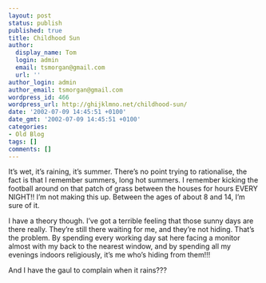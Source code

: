 ```yaml
---
layout: post
status: publish
published: true
title: Childhood Sun
author:
  display_name: Tom
  login: admin
  email: tsmorgan@gmail.com
  url: ''
author_login: admin
author_email: tsmorgan@gmail.com
wordpress_id: 466
wordpress_url: http://ghijklmno.net/childhood-sun/
date: '2002-07-09 14:45:51 +0100'
date_gmt: '2002-07-09 14:45:51 +0100'
categories:
- Old Blog
tags: []
comments: []
---
```

<p>It&#8217;s wet, it&#8217;s raining, it&#8217;s summer. There&#8217;s no point trying to rationalise, the fact is that I remember summers, long hot summers. I remember kicking the football around on that patch of grass between the houses for hours EVERY NIGHT!! I&#8217;m not making this up. Between the ages of about 8 and 14, I&#8217;m sure of it.</p>

<p>I have a theory though. I&#8217;ve got a terrible feeling that those sunny days are there really. They&#8217;re still there waiting for me, and they&#8217;re not hiding. That&#8217;s the problem. By spending every working day sat here facing a monitor almost with my back to the nearest window, and by spending all my evenings indoors religiously, it&#8217;s me who&#8217;s hiding from them!!!</p>

<p>And I have the gaul to complain when it rains???</p>

